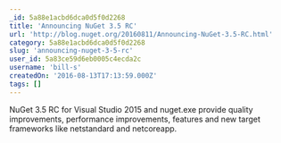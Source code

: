 ```yaml
---
_id: 5a88e1acbd6dca0d5f0d2268
title: 'Announcing NuGet 3.5 RC'
url: 'http://blog.nuget.org/20160811/Announcing-NuGet-3.5-RC.html'
category: 5a88e1acbd6dca0d5f0d2268
slug: 'announcing-nuget-3-5-rc'
user_id: 5a83ce59d6eb0005c4ecda2c
username: 'bill-s'
createdOn: '2016-08-13T17:13:59.000Z'
tags: []
---
```


NuGet 3.5 RC for Visual Studio 2015 and nuget.exe provide quality improvements, performance improvements, features and new target frameworks like netstandard and netcoreapp.
